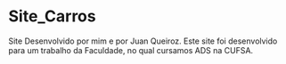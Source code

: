 # Site_Carros
Site Desenvolvido por mim e por Juan Queiroz. Este site foi desenvolvido para um trabalho da Faculdade, no qual cursamos ADS na CUFSA.
